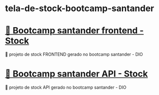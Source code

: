 # tela-de-stock-bootcamp-santander
<h1>
    <a href="https://gabrielffguimaraes.github.io/tela-de-stock-bootcamp-santander/">🔗 Bootcamp santander frontend - Stock</a>
</h1>
<p>🚀 projeto de stock FRONTEND gerado no bootcamp santander - DIO </p>
<h1>
    <a href="https://bootcamp-santander-stock-br.herokuapp.com/bootcamp/swagger-ui.html">🔗 Bootcamp santander API - Stock</a>
</h1>
<p>🚀 projeto de stock API gerado no bootcamp santander - DIO </p>
